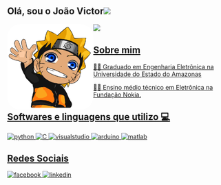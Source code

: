 ## Olá, sou o João Victor<img src="https://raw.githubusercontent.com/iampavangandhi/iampavangandhi/master/gifs/Hi.gif" width="30px"></h2>
<div align="left">
  <a href="https://github.com/JoaoVictorSicco"> <img align="left" width="200" height="200" style="border-radius:30px;" src="https://github.com/JoaoVictorSicco/JoaoVictorSicco/blob/main/naruto.gif?raw=true" />
<img height="180em" src="https://github-readme-stats.vercel.app/api?username=JoaoVictorSicco&show_icons=true&theme=merko&include_all_commits=true&count_private=true">
    
    
## Sobre mim
<p>👨‍💻 Graduado em Engenharia Eletrônica na Universidade do Estado do Amazonas</p>
<p>👨‍🎓 Ensino médio técnico em Eletrônica na Fundação Nokia. </p>

## Softwares e linguagens que utilizo 💻
<img src="https://cdn.jsdelivr.net/gh/devicons/devicon/icons/python/python-original.svg" alt="python" width="40" height="40"/> 
<img src="https://cdn.jsdelivr.net/gh/devicons/devicon/icons/c/c-original.svg" alt="C" width="40" height="40" />
<img src="https://cdn.jsdelivr.net/gh/devicons/devicon/icons/visualstudio/visualstudio-plain.svg" alt="visualstudio" width="40" height="40"/>
<img src="https://cdn.jsdelivr.net/gh/devicons/devicon/icons/arduino/arduino-original.svg" alt="arduino" width="40" height="40" />
<img src="https://cdn.jsdelivr.net/gh/devicons/devicon/icons/matlab/matlab-original.svg" alt="matlab" width="40" height="40"/>
    
    
## Redes Sociais    
<img src="https://cdn.jsdelivr.net/gh/devicons/devicon/icons/facebook/facebook-original.svg" alt="facebook" width="40" height="40" />
<img src="https://cdn.jsdelivr.net/gh/devicons/devicon/icons/linkedin/linkedin-original.svg" alt="linkedin" width="40" height="40"/>
    



    
    
    

    



</p>

